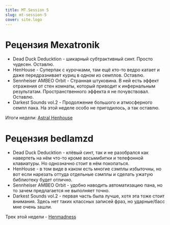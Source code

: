 ```yaml
---
title: MT.Session 5
slug: mt-session-5
cover: site.logo
---
```


# Рецензия Mexatronik

* Dead Duck Deducktion - шикарный субтрактивный синт. Просто чудесен. Оставлю.
* HenHouse - Суперпак с курочками, там ещё кто-то ведро катает и даже передразнивает куриц в одном из семплов. Оставлю.
* Sennheiser AMBEO Orbit - Странная штуковина. В ней есть эффект отражения от стен комнаты, который приводит к инфернальным результатам. Пространственного эффекта я не почувствовал. Оставлю.
* Darkest Sounds vol.2 - Продолжение большого и атмосферного семпл пака. На этой неделе особо не пригодилось, а так оставлю.

Итоги недели: [Astral Henhouse](https://soundcloud.com/red_monk/astal-henhouse)

# Рецензия bedlamzd

* Dead Duck Deducktion - клёвый синт, так и не разобрался как навертеть на нём что-то кроме восьмибитки и телефонной клавиатуры. Но однозначно стоит в нём покопаться.
* HenHouse - в том виде в каком есть многие сэмплы избыточны, но вот если нарезать оттуда отдельные сэмплы и сделать ужатую библиотеку будет отлично.
* Sennheiser AMBEO Orbit - удобно наводить автоматизацию пана, но то зачем предлагается не выполняет точно.
* Darkest Sounds vol.2 - первая часть была лучше, хотя эта тоже стоит внимания. Здесь нет таких классных записей фраз, но ударные/басс мне очень зашли.

Трек этой недели - [Henmadness](https://soundcloud.com/bedlamzd/henmadnes)